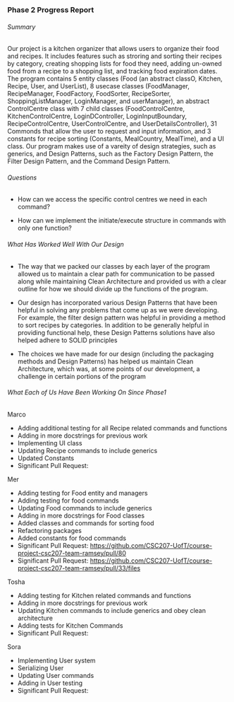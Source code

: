 ### Phase 2 Progress Report

###### Summary

Our project is a kitchen organizer that allows users to organize their food and recipes. It includes features such as stroring and sorting their recipes by category, creating shopping lists for food they need, adding un-owned food from a recipe to a shopping list, and tracking food expiration dates. The program contains 5 entity classes (Food (an abstract classO, Kitchen, Recipe, User, and UserList), 8 usecase classes (FoodManager, RecipeManager, FoodFactory, FoodSorter, RecipeSorter, ShoppingListManager, LoginManager, and userManager), an abstract ControlCentre class with 7 child classes (FoodControlCentre, KitchenControlCentre, LoginDController, LoginInputBoundary, RecipeControlCentre, UserControlCentre, and UserDetailsController), 31 Commonds that allow the user to request and input information, and 3 constants for recipe sorting (Constants, MealCountry, MealTime), and a UI class. Our program makes use of a vareity of design strategies, such as generics, and Design Patterns, such as the Factory Design Pattern, the Filter Design Pattern, and the Command Design Pattern.


###### Questions

- How can we access the specific control centres we need in each command?

- How can we implement the initiate/execute structure in commands with only one function?


###### What Has Worked Well With Our Design

- The way that we packed our classes by each layer of the program allowed us to maintain a clear path for communication to be passed along while maintaining Clean Architecture and provided us with a clear outline for how we should divide up the functions of the program.

- Our design has incorporated various Design Patterns that have been helpful in solving any problems that come up as we were developing. For example, the filter design pattern was helpful in providing a method to sort recipes by categories. In addition to be generally helpful in providing functional help, these Design Patterns solutions have also helped adhere to SOLID principles

- The choices we have made for our design (including the packaging methods and Design Patterns) has helped us maintain Clean Architecture, which was, at some points of our development, a challenge in certain portions of the program


###### What Each of Us Have Been Working On Since Phase1

Marco
- Adding additional testing for all Recipe related commands and functions
- Adding in more docstrings for previous work
- Implementing UI class
- Updating Recipe commands to include generics
- Updated Constants
- Significant Pull Request:

Mer
- Adding testing for Food entity and managers
- Adding testing for food commands 
- Updating Food commands to include generics
- Adding in more docstrings for Food classes
- Added classes and commands for sorting food
- Refactoring packages 
- Added constants for food commands
- Significant Pull Request: https://github.com/CSC207-UofT/course-project-csc207-team-ramsey/pull/80
- Significant Pull Request: https://github.com/CSC207-UofT/course-project-csc207-team-ramsey/pull/33/files

Tosha
- Adding testing for Kitchen related commands and functions
- Adding in more docstrings for previous work
- Updating Kitchen commands to include generics and obey clean architecture
- Adding tests for Kitchen Commands
- Significant Pull Request:

Sora
- Implementing User system
- Serializing User
- Updating User commands
- Adding in User testing
- Significant Pull Request: 